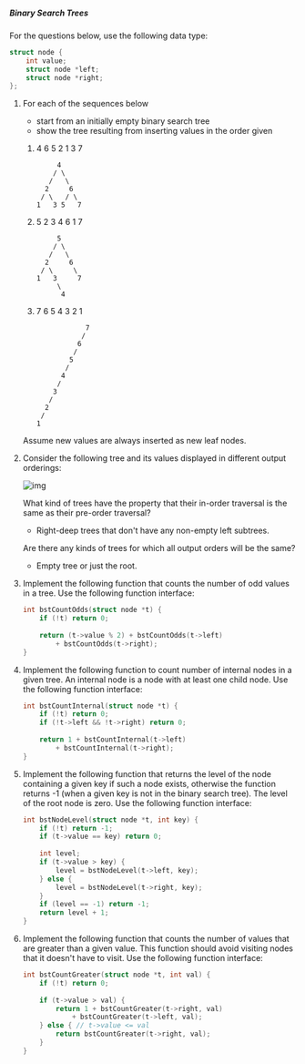 ##### Binary Search Trees

For the questions below, use the following data type:

```c
struct node {
    int value;
    struct node *left;
    struct node *right;
};
```

1.  For each of the sequences below

    -   start from an initially empty binary search tree
    -   show the tree resulting from inserting values in the order given

    1.  4 6 5 2 1 3 7

        ```
             4
            / \
           /   \
          2     6
         / \   / \
        1   3 5   7
        ```
    2.  5 2 3 4 6 1 7

        ```
             5
            / \
           /   \ 
          2     6
         / \     \
        1   3     7
             \
              4
        ```

    3.  7 6 5 4 3 2 1

        ```
                    7
                   /
                  6
                 /
                5
               /
              4
             /
            3 
           /
          2
         /
        1
        ```


    Assume new values are always inserted as new leaf nodes.

2.  Consider the following tree and its values displayed in different output orderings:

    ![img](https://cgi.cse.unsw.edu.au/~cs2521/24T2/tut/4/bst-traversals/bst-traversals.svg)

    What kind of trees have the property that their in-order traversal is the same as their pre-order traversal?

    -   Right-deep trees that don't have any non-empty left subtrees.

    Are there any kinds of trees for which all output orders will be the same?

    -   Empty tree or just the root.

3.  Implement the following function that counts the number of odd values in a tree. Use the following function interface:

    ```c
    int bstCountOdds(struct node *t) {
        if (!t) return 0;
        
        return (t->value % 2) + bstCountOdds(t->left) 
            + bstCountOdds(t->right);
    }
    ```

4.  Implement the following function to count number of internal nodes in a given tree. An internal node is a node with at least one child node. Use the following function interface:

    ```c
    int bstCountInternal(struct node *t) {
        if (!t) return 0;
        if (!t->left && !t->right) return 0;
        
        return 1 + bstCountInternal(t->left)
            + bstCountInternal(t->right);
    }
    ```

5.  Implement the following function that returns the level of the node containing a given key if such a node exists, otherwise the function returns -1 (when a given key is not in the binary search tree). The level of the root node is zero. Use the following function interface:

    ```c
    int bstNodeLevel(struct node *t, int key) {
        if (!t) return -1;
        if (t->value == key) return 0;
        
        int level;
        if (t->value > key) {
            level = bstNodeLevel(t->left, key);
        } else {
            level = bstNodeLevel(t->right, key);
        }
        if (level == -1) return -1;
        return level + 1;
    }
    ```

6.  Implement the following function that counts the number of values that are greater than a given value. This function should avoid visiting nodes that it doesn't have to visit. Use the following function interface:

    ```c
    int bstCountGreater(struct node *t, int val) {
        if (!t) return 0;
        
        if (t->value > val) {
            return 1 + bstCountGreater(t->right, val)
                + bstCountGreater(t->left, val);
        } else { // t->value <= val
            return bstCountGreater(t->right, val);
        }
    }
    ```